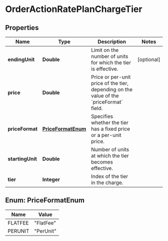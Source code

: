 

# OrderActionRatePlanChargeTier


## Properties

| Name | Type | Description | Notes |
|------------ | ------------- | ------------- | -------------|
|**endingUnit** | **Double** | Limit on the number of units for which the tier is effective.  |  [optional] |
|**price** | **Double** | Price or per-unit price of the tier, depending on the value of the &#x60;priceFormat&#x60; field.  |  |
|**priceFormat** | [**PriceFormatEnum**](#PriceFormatEnum) | Specifies whether the tier has a fixed price or a per-unit price.  |  |
|**startingUnit** | **Double** | Number of units at which the tier becomes effective.  |  |
|**tier** | **Integer** | Index of the tier in the charge.  |  |



## Enum: PriceFormatEnum

| Name | Value |
|---- | -----|
| FLATFEE | &quot;FlatFee&quot; |
| PERUNIT | &quot;PerUnit&quot; |




